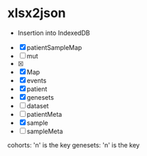 # xlsx2json

- Insertion into IndexedDB

-[x] patientSampleMap
-[ ] mut 
-[x] <matrix>
-[x] <matrix>Map
-[x] events
-[x] patient
-[x] genesets
-[ ] dataset
-[ ] patientMeta
-[x] sample 
-[ ] sampleMeta

cohorts: 'n' is the key 
genesets: 'n' is the key 